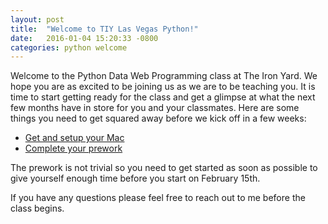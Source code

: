 ```yaml
---
layout: post
title:  "Welcome to TIY Las Vegas Python!"
date:   2016-01-04 15:20:33 -0800
categories: python welcome
---
```

Welcome to the Python Data Web Programming class at The Iron Yard. We hope you are as
excited to be joining us as we are to be teaching you. It is time to
start getting ready for the class and get a glimpse at what the next few
months have in store for you and your classmates. Here are some things you need
to get squared away before we kick off in a few weeks:

* [Get and setup your Mac](/setup/)
* [Complete your prework](/prework/)


The prework is not trivial so you need to get started as soon as possible to
give yourself enough time before you start on February 15th.

If you have any questions please feel free to reach out to me before the class
begins.
